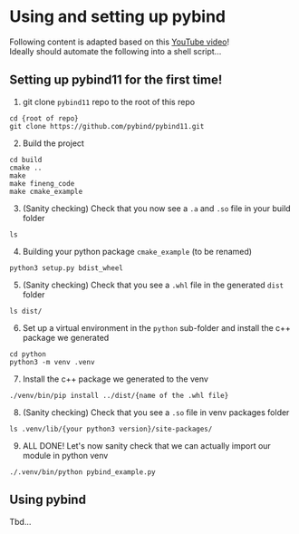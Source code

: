 # Using and setting up pybind

Following content is adapted based on this [YouTube video](https://www.youtube.com/watch?v=H2wOlriHGmM)! <br />
Ideally should automate the following into a shell script...

##  Setting up pybind11 for the first time!

1. git clone ```pybind11``` repo to the root of this repo
```
cd {root of repo}
git clone https://github.com/pybind/pybind11.git
```
2. Build the project
```
cd build
cmake ..
make
make fineng_code
make cmake_example
```
3. (Sanity checking) Check that you now see a ```.a``` and ```.so``` file in your build folder
```
ls
```
4. Building your python package ```cmake_example``` (to be renamed)
```
python3 setup.py bdist_wheel
```
5. (Sanity checking) Check that you see a ```.whl``` file in the generated ```dist``` folder
```
ls dist/
```
6. Set up a virtual environment in the ```python``` sub-folder and install the c++ package we generated
```
cd python
python3 -m venv .venv
```
7. Install the c++ package we generated to the venv
```
./venv/bin/pip install ../dist/{name of the .whl file}
```
8. (Sanity checking) Check that you see a ```.so``` file in venv packages folder
```
ls .venv/lib/{your python3 version}/site-packages/
```
9. ALL DONE! Let's now sanity check that we can actually import our module in python venv
```
./.venv/bin/python pybind_example.py
```

## Using pybind

Tbd...

